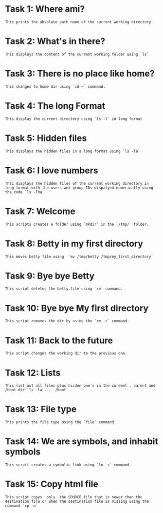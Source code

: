 # Task 1: Where ami? 
	This prints the absolute path name of the current working directory.

# Task 2: What's in there?
	This displays the content of the current working folder using `ls`

# Task 3: There is no place like home?
	This changes to home dir using `cd ~` command.

# Task 4: The long Format
	This display the current directory using `ls -l` in long format

# Task 5: Hidden files
	This displays the hidden files in a long format using `ls -la`

# Task 6: I love numbers
	Thsi displays the hidden files of the current working directory in long format with the users and group IDs dispalyed numerically using the code `ls -lna`	

# Task 7: Welcome
	This scripts creates a folder using `mkdir` in the `/tmp/` folder.

# Task 8: Betty in my first directory
	This moves betty file using  `mv /tmp/betty /tmp/my_first_directory`

# Task 9: Bye bye Betty
	This script deletes the betty file using `rm` command.

# Task 10: Bye bye My first directory
	This script removes the dir by using the `rm -r` command.

# Task 11: Back to the future 
	This script changes the working dir to the previous one.

# Task 12: Lists
	This list out all files plus hiiden one's in the cureent , parent and /boot dir `ls -la . .. /boot`

# Task 13: File type
	This prints the file type using the `file` command.

# Task 14: We are symbols, and inhabit symbols
	This scrpit creates a symbolic link using `ln -s` command.

# Task 15: Copy html file
	This script copys  only  the SOURCE file that is newer than the  destination file or when the destination file is missing using the command `cp -u`






	 			

